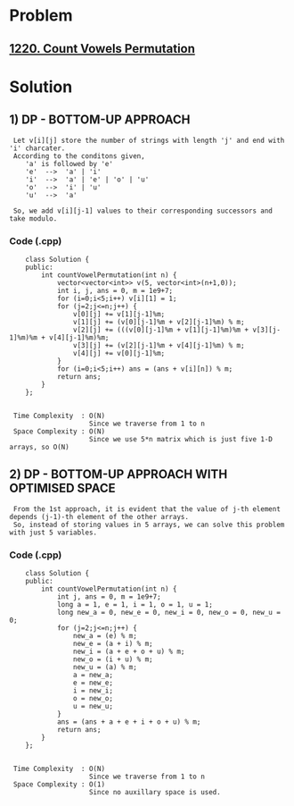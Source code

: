 # Problem

## [1220. Count Vowels Permutation](https://leetcode.com/problems/count-vowels-permutation/)


# Solution 
 
## 1) DP - BOTTOM-UP APPROACH

     Let v[i][j] store the number of strings with length 'j' and end with 'i' charcater.
     According to the conditons given, 
        'a' is followed by 'e' 
        'e'  -->  'a' | 'i'
        'i'  -->  'a' | 'e' | 'o' | 'u'
        'o'  -->  'i' | 'u'
        'u'  -->  'a'
        
     So, we add v[i][j-1] values to their corresponding successors and take modulo.
       
       
   ### Code (.cpp)
   
        class Solution {
        public:
            int countVowelPermutation(int n) {
                vector<vector<int>> v(5, vector<int>(n+1,0));
                int i, j, ans = 0, m = 1e9+7;
                for (i=0;i<5;i++) v[i][1] = 1;
                for (j=2;j<=n;j++) {
                    v[0][j] += v[1][j-1]%m;
                    v[1][j] += (v[0][j-1]%m + v[2][j-1]%m) % m;
                    v[2][j] += (((v[0][j-1]%m + v[1][j-1]%m)%m + v[3][j-1]%m)%m + v[4][j-1]%m)%m;
                    v[3][j] += (v[2][j-1]%m + v[4][j-1]%m) % m;
                    v[4][j] += v[0][j-1]%m;
                }
                for (i=0;i<5;i++) ans = (ans + v[i][n]) % m;
                return ans;
            }
        };
     
     
     Time Complexity  : O(N) 
                        Since we traverse from 1 to n
     Space Complexity : O(N)
                        Since we use 5*n matrix which is just five 1-D arrays, so O(N)
        
        
        
  
## 2) DP - BOTTOM-UP APPROACH WITH OPTIMISED SPACE

     From the 1st approach, it is evident that the value of j-th element depends (j-1)-th element of the other arrays.
     So, instead of storing values in 5 arrays, we can solve this problem with just 5 variables.
       
       
   ### Code (.cpp)
   
        class Solution {
        public:
            int countVowelPermutation(int n) {
                int j, ans = 0, m = 1e9+7;
                long a = 1, e = 1, i = 1, o = 1, u = 1;
                long new_a = 0, new_e = 0, new_i = 0, new_o = 0, new_u = 0;
                for (j=2;j<=n;j++) {
                    new_a = (e) % m;
                    new_e = (a + i) % m;
                    new_i = (a + e + o + u) % m;
                    new_o = (i + u) % m;
                    new_u = (a) % m;
                    a = new_a;
                    e = new_e;
                    i = new_i;
                    o = new_o;
                    u = new_u;
                }
                ans = (ans + a + e + i + o + u) % m;
                return ans;
            }
        };
     
     
     Time Complexity  : O(N) 
                        Since we traverse from 1 to n
     Space Complexity : O(1)
                        Since no auxillary space is used.
        

